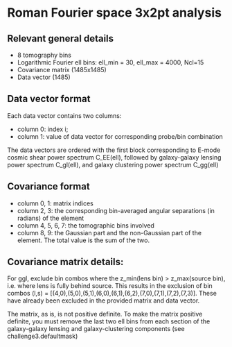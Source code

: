 # Roman Fourier space 3x2pt analysis

## Relevant general details

- 8 tomography bins
- Logarithmic Fourier ell bins: ell_min = 30, ell_max = 4000, Ncl=15
- Covariance matrix (1485x1485)
- Data vector (1485)

## Data vector format

Each data vector contains two columns:

- column 0: index i;
- column 1: value of data vector for corresponding probe/bin combination

The data vectors are ordered with the first block corresponding to E-mode cosmic shear power spectrum C_EE(ell), followed by galaxy-galaxy lensing power spectrum C_gl(ell), and galaxy clustering power spectrum C_gg(ell)

## Covariance format

- column 0, 1: matrix indices
- column 2, 3: the corresponding bin-averaged angular separations (in radians) of the element
- column 4, 5, 6, 7: the tomographic bins involved
- column 8, 9: the Gaussian part and the non-Gaussian part of the element. The total value is the sum of the two.

## Covariance matrix details:

For ggl, exclude bin combos where the z_min(lens bin) > z_max(source bin), i.e. where lens is fully behind source. This results in the exclusion of bin combos (l,s) = [(4,0),(5,0),(5,1),(6,0),(6,1),(6,2),(7,0),(7,1),(7,2),(7,3)]. These have already been excluded in the provided matrix and data vector.

The matrix, as is, is not positive definite. To make the matrix positive definite, you must remove the last two ell bins from each section of the galaxy-galaxy lensing and galaxy-clustering components (see challenge3.defaultmask)

